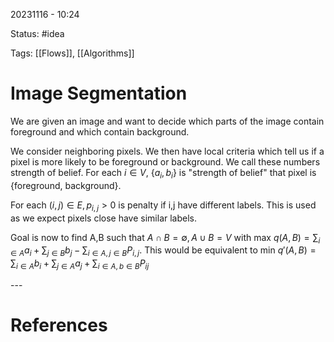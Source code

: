 20231116 - 10:24

Status: #idea

Tags: [[Flows]], [[Algorithms]]

# Image Segmentation
We are given an image and want to decide which parts of the image contain foreground and which contain background. 

We consider neighboring pixels. We then have local criteria which tell us if a pixel is more likely to be foreground or background. We call these numbers strength of belief. For each $i \in V$, $\{a_i, b_i\}$ is "strength of belief" that pixel is {foreground, background}. 

For each $(i,j) \in E, p_{i,j} > 0$ is penalty if i,j have different labels. This is used as we expect pixels close have similar labels. 

Goal is now to find A,B such that $A \cap B = \emptyset, A \cup B = V$ with max $q(A,B) = \sum_{i \in A}a_i + \sum_{j \in B}b_j - \sum_{i \in A, j \in B}P_{i,j}$. This would be equivalent to min $q'(A,B) = \sum_{i \in A}b_i + \sum_{j \in A}a_j + \sum_{i \in A, b \in B}P_{ij}$




\-\-\-
# References